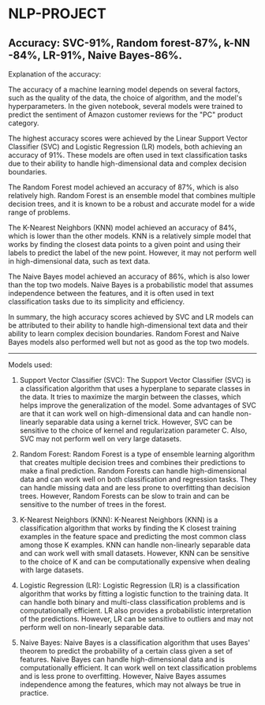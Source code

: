 # NLP-PROJECT

Accuracy:
SVC-91%,
Random forest-87%,
k-NN -84%,
LR-91%,
Naive Bayes-86%.
--------------------------------------------------------------------------------------------------------------------------------------------------------------------
Explanation of the accuracy:

The accuracy of a machine learning model depends on several factors, such as the quality of the data, the choice of algorithm, and the model's hyperparameters. In the given notebook, several models were trained to predict the sentiment of Amazon customer reviews for the "PC" product category. 

The highest accuracy scores were achieved by the Linear Support Vector Classifier (SVC) and Logistic Regression (LR) models, both achieving an accuracy of 91%. These models are often used in text classification tasks due to their ability to handle high-dimensional data and complex decision boundaries. 

The Random Forest model achieved an accuracy of 87%, which is also relatively high. Random Forest is an ensemble model that combines multiple decision trees, and it is known to be a robust and accurate model for a wide range of problems.

The K-Nearest Neighbors (KNN) model achieved an accuracy of 84%, which is lower than the other models. KNN is a relatively simple model that works by finding the closest data points to a given point and using their labels to predict the label of the new point. However, it may not perform well in high-dimensional data, such as text data.

The Naive Bayes model achieved an accuracy of 86%, which is also lower than the top two models. Naive Bayes is a probabilistic model that assumes independence between the features, and it is often used in text classification tasks due to its simplicity and efficiency.

In summary, the high accuracy scores achieved by SVC and LR models can be attributed to their ability to handle high-dimensional text data and their ability to learn complex decision boundaries. Random Forest and Naive Bayes models also performed well but not as good as the top two models.

--------------------------------------------------------------------------------------------------------------------------------------------------------------------

Models used:

1. Support Vector Classifier (SVC):
The Support Vector Classifier (SVC) is a classification algorithm that uses a hyperplane to separate classes in the data. It tries to maximize the margin between the classes, which helps improve the generalization of the model. Some advantages of SVC are that it can work well on high-dimensional data and can handle non-linearly separable data using a kernel trick. However, SVC can be sensitive to the choice of kernel and regularization parameter C. Also, SVC may not perform well on very large datasets.

2. Random Forest:
Random Forest is a type of ensemble learning algorithm that creates multiple decision trees and combines their predictions to make a final prediction. Random Forests can handle high-dimensional data and can work well on both classification and regression tasks. They can handle missing data and are less prone to overfitting than decision trees. However, Random Forests can be slow to train and can be sensitive to the number of trees in the forest.

3. K-Nearest Neighbors (KNN):
K-Nearest Neighbors (KNN) is a classification algorithm that works by finding the K closest training examples in the feature space and predicting the most common class among those K examples. KNN can handle non-linearly separable data and can work well with small datasets. However, KNN can be sensitive to the choice of K and can be computationally expensive when dealing with large datasets.

4. Logistic Regression (LR):
Logistic Regression (LR) is a classification algorithm that works by fitting a logistic function to the training data. It can handle both binary and multi-class classification problems and is computationally efficient. LR also provides a probabilistic interpretation of the predictions. However, LR can be sensitive to outliers and may not perform well on non-linearly separable data.

5. Naive Bayes:
Naive Bayes is a classification algorithm that uses Bayes' theorem to predict the probability of a certain class given a set of features. Naive Bayes can handle high-dimensional data and is computationally efficient. It can work well on text classification problems and is less prone to overfitting. However, Naive Bayes assumes independence among the features, which may not always be true in practice.
